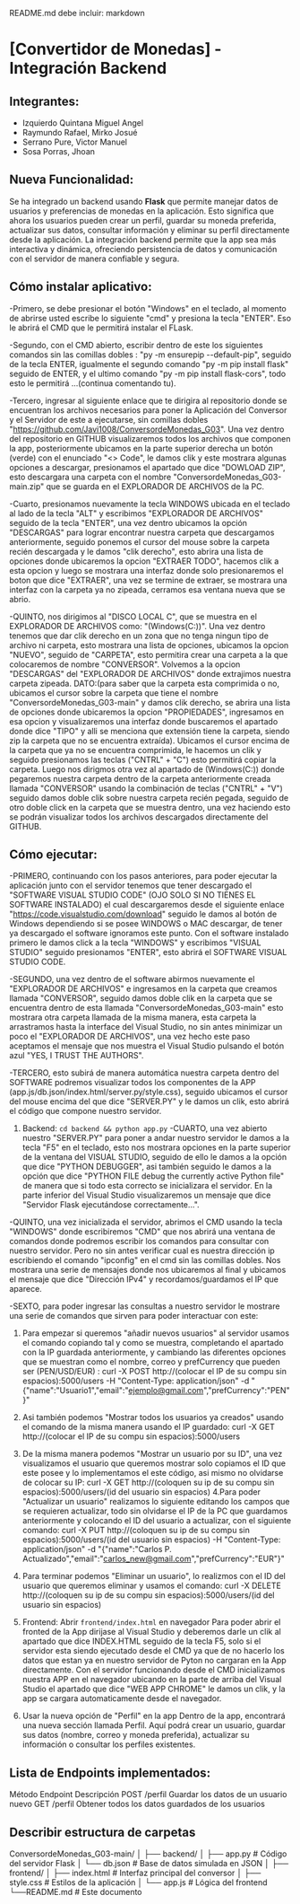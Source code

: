 README.md debe incluir:
markdown
# [Convertidor de Monedas] - Integración Backend
## Integrantes:
- Izquierdo Quintana Miguel Angel
- Raymundo Rafael, Mirko Josué
- Serrano Pure, Victor Manuel
- Sosa Porras, Jhoan 

## Nueva Funcionalidad:
Se ha integrado un backend usando **Flask** que permite manejar datos de usuarios y preferencias de monedas en la aplicación. Esto significa que ahora los usuarios pueden crear un perfil, guardar su moneda preferida, actualizar sus datos, consultar información y eliminar su perfil directamente desde la aplicación. La integración backend permite que la app sea más interactiva y dinámica, ofreciendo persistencia de datos y comunicación con el servidor de manera confiable y segura.

## Cómo instalar aplicativo:
-Primero, se debe presionar el botón "Windows" en el teclado, al momento de abrirse usted escribe lo siguiente "cmd" y presiona la tecla "ENTER". Eso le abrirá el CMD que le permitirá instalar el FLask.

-Segundo, con el CMD abierto, escribir dentro de este los siguientes comandos sin las comillas dobles : "py -m ensurepip --default-pip", seguido de la tecla ENTER, igualmente el segundo comando "py -m pip install flask" seguido de ENTER, y el ultimo comando "py -m pip install flask-cors", todo esto le permitirá ...(continua comentando tu).

-Tercero, ingresar al siguiente enlace que te dirigira al repositorio donde se encuentran los archivos necesarios para poner la Aplicación del Conversor y el Servidor de este a ejecutarse, sin comillas dobles "https://github.com/Javi1008/ConversordeMonedas_G03". Una vez dentro del repositorio en GITHUB visualizaremos todos los archivos que componen la app, 
posteriormente ubicamos en la parte superior derecha un botón (verde) con el enunciado "<> Code", le damos clik y este mostrara algunas opciones a descargar, presionamos el apartado que dice "DOWLOAD ZIP", esto descargara una carpeta con el nombre "ConversordeMonedas_G03-main.zip" que se guarda en el EXPLORADOR DE ARCHIVOS de la PC.

-Cuarto, presionamos nuevamente la tecla WINDOWS ubicada en el teclado al lado de la tecla "ALT" y escribimos "EXPLORADOR DE ARCHIVOS" seguido de la tecla "ENTER", una vez dentro ubicamos la opción "DESCARGAS" para lograr encontrar nuestra carpeta que descargamos anteriormente, seguido ponemos el cursor del mouse sobre la carpeta recién descargada y le damos "clik derecho", esto abrira una lista de opciones donde ubicaremos la opcion "EXTRAER TODO", hacemos clik a esta opcion y luego se mostrara una interfaz donde solo presionaremos el boton que dice "EXTRAER", una vez se termine de extraer, se mostrara una interfaz con la carpeta ya no zipeada, cerramos esa ventana nueva que se abrio.

-QUINTO, nos dirigimos al "DISCO LOCAL C", que se muestra en el EXPLORADOR DE ARCHIVOS como: "(Windows(C:))". Una vez dentro tenemos que dar clik derecho en un zona que no tenga ningun tipo de archivo ni carpeta, esto mostrara una lista de opciones, ubicamos la opcion "NUEVO", seguido de "CARPETA", esto permitira crear una carpeta a la que colocaremos de nombre "CONVERSOR". Volvemos a la opcion "DESCARGAS" del "EXPLORADOR DE ARCHIVOS" donde extrajimos nuestra carpeta zipeada. DATO:(para saber que la carpeta esta comprimida o no, ubicamos el cursor sobre la carpeta que tiene el nombre "ConversordeMonedas_G03-main" y damos clik derecho, se abrira una lista de opciones donde ubicaremos la opcion "PROPIEDADES", ingresamos en esa opcion y visualizaremos una interfaz donde buscaremos el apartado donde dice "TIPO" y alli se menciona que extensión tiene la carpeta, siendo zip la carpeta que no se encuentra extraída). Ubicamos el cursor encima de la carpeta que ya no se encuentra comprimida, le hacemos un clik y seguido presionamos las teclas ("CNTRL" + "C") esto permitirá copiar la carpeta. Luego nos dirigmos otra vez al apartado de (Windows(C:)) donde pegaremos nuestra carpeta dentro de la carpeta anteriormente creada llamada "CONVERSOR" usando la combinación de teclas ("CNTRL" + "V") seguido damos doble clik sobre nuestra carpeta recién pegada, seguido de otro doble click en la carpeta que se muestra dentro, una vez haciendo esto se podrán visualizar todos los archivos descargados directamente del GITHUB. 

## Cómo ejecutar:
-PRIMERO, continuando con los pasos anteriores, para poder ejecutar la aplicación junto con el servidor tenemos que tener descargado el "SOFTWARE VISUAL STUDIO CODE" (OJO SOLO SI NO TIENES EL SOFTWARE INSTALADO) el cual descargaremos desde el siguiente enlace "https://code.visualstudio.com/download" seguido le damos al botón de Windows dependiendo si se posee WINDOWS o MAC descargar, de tener ya descargado el software ignoramos este punto. Con el software instalado primero le damos click a la tecla "WINDOWS" y escribimos "VISUAL STUDIO" seguido presionamos "ENTER", esto abrirá el SOFTWARE VISUAL STUDIO CODE.

-SEGUNDO, una vez dentro de el software abirmos nuevamente el "EXPLORADOR DE ARCHIVOS" e ingresamos en la carpeta que creamos llamada "CONVERSOR", seguido damos doble clik en la carpeta que se encuentra dentro de esta llamada "ConversordeMonedas_G03-main" esto mostrara otra carpeta llamada de la misma manera, esta carpeta la arrastramos hasta la interface del Visual Studio, no sin antes minimizar un poco el "EXPLORADOR DE ARCHIVOS", una vez hecho este paso aceptamos el mensaje que nos muestra el Visual Studio pulsando el botón azul "YES, I TRUST THE AUTHORS".

-TERCERO, esto subirá de manera automática nuestra carpeta dentro del SOFTWARE podremos visualizar todos los componentes de la APP (app.js/db.json/index.html/server.py/style.css), seguido ubicamos el cursor del mouse encima del que dice "SERVER.PY" y le damos un clik, esto abrirá el código que compone nuestro servidor.
  1. Backend: `cd backend && python app.py`
-CUARTO, una vez abierto nuestro "SERVER.PY" para poner a andar nuestro servidor le damos a la tecla "F5" en el teclado, esto nos mostrara opciones en la parte superior de la ventana del VISUAL STUDIO, seguido de ello le damos a la opción que dice "PYTHON DEBUGGER", asi también seguido le damos a la opción que dice "PYTHON FILE debug the currently active Python file" de manera que si todo esta correcto se inicializara el servidor. En la parte inferior del Visual Studio visualizaremos un mensaje que dice "Servidor Flask ejecutándose correctamente...".

-QUINTO, una vez inicializada el servidor, abrimos el CMD usando la tecla "WINDOWS" donde escribiremos "CMD" que nos abrirá una ventana de comandos donde podremos escribir los comandos para consultar con nuestro servidor. Pero no sin antes verificar cual es nuestra dirección ip escribiendo el comando "ipconfig" en el cmd sin las comillas dobles. Nos mostrara una serie de mensajes donde nos ubicaremos al final y ubicamos el mensaje que dice "Dirección IPv4" y recordamos/guardamos el IP que aparece.

-SEXTO, para poder ingresar las consultas a nuestro servidor le mostrare una serie de comandos que sirven para poder interactuar con este:
  1. Para empezar si queremos "añadir nuevos usuarios" al servidor usamos el comando copiando tal y como se muestra, completando el apartado con la IP guardada anteriormente, y cambiando las diferentes opciones que se muestran como el nombre, correo y prefCurrency que pueden ser (PEN/USD/EUR) : curl -X POST http://(colocar el IP de su compu sin espacios):5000/users -H "Content-Type: application/json" -d "{\"name\":\"Usuario1\",\"email\":\"ejemplo@gmail.com\",\"prefCurrency\":\"PEN\"}"
  2. Asi también podemos "Mostrar todos los usuarios ya creados" usando el comando de la misma manera usando el IP guardado: curl -X GET http://(colocar el IP de su compu sin espacios):5000/users
  3. De la misma manera podemos "Mostrar un usuario por su ID", una vez visualizamos el usuario que queremos mostrar solo copiamos el ID que este posee y lo implementamos el este código, asi mismo no olvidarse de colocar su IP: curl -X GET http://(coloquen su ip de su compu sin espacios):5000/users/(id del usuario sin espacios)
  4.Para poder "Actualizar un usuario" realizamos lo siguiente editando los campos que se requieren actualizar, todo sin olvidarse el IP de la PC que guardamos anteriormente y colocando el ID del usuario a actualizar, con el siguiente comando: curl -X PUT http://(coloquen su ip de su compu sin espacios):5000/users/(id del usuario sin espacios) -H "Content-Type: application/json" -d "{\"name\":\"Carlos P. Actualizado\",\"email\":\"carlos_new@gmail.com\",\"prefCurrency\":\"EUR\"}"
  5. Para terminar podemos "Eliminar un usuario", lo realizmos con el ID del usuario que queremos eliminar y usamos el comando: curl -X DELETE http://(coloquen su ip de su compu sin espacios):5000/users/(id del usuario sin espacios)
     
2. Frontend: Abrir `frontend/index.html` en navegador
   Para poder abrir el fronted de la App dirijase al Visual Studio y deberemos darle un clik al apartado que dice INDEX.HTML seguido de la tecla F5, solo si el servidor esta siendo ejecutado desde el CMD ya que de no hacerlo los datos que estan ya en nuestro servidor de Pyton no cargaran en la App directamente. Con el servidor funcionando desde el CMD inicializamos nuestra APP en el navegador ubicando en la parte de arriba del Visual Studio el apartado que dice "WEB APP CHROME" le damos un clik, y la app se cargara automaticamente desde el navegador.
   
3. Usar la nueva opción de "Perfil" en la app
   Dentro de la app, encontrará una nueva sección llamada Perfil. Aquí podrá crear un usuario, guardar sus datos (nombre, correo y moneda preferida), actualizar su información o consultar los perfiles existentes.
   
## Lista de Endpoints implementados:
Método	Endpoint	Descripción
POST	 /perfil	  Guardar los datos de un usuario nuevo
GET	   /perfil	  Obtener todos los datos guardados de los usuarios

## Describir estructura de carpetas
ConversordeMonedas_G03-main/
│
├── backend/
│   ├── app.py          # Código del servidor Flask
│   └── db.json         # Base de datos simulada en JSON
│
├── frontend/
│   ├── index.html      # Interfaz principal del conversor
│   ├── style.css       # Estilos de la aplicación
│   └── app.js          # Lógica del frontend
└──README.md      # Este documento
